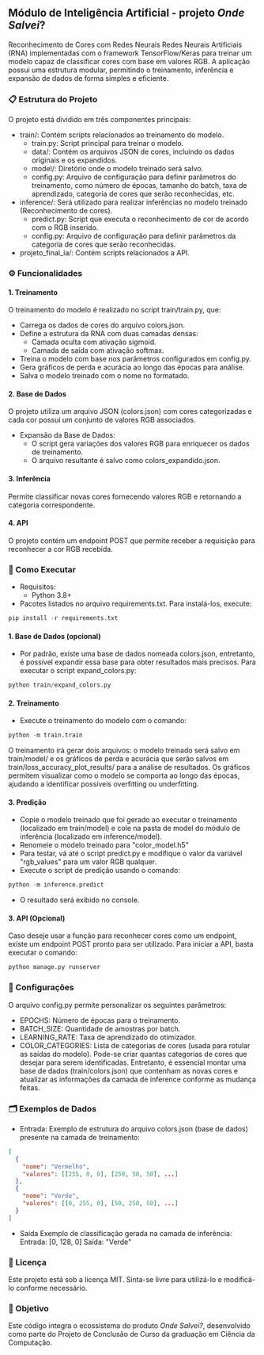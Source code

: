 ## Módulo de Inteligência Artificial - projeto _Onde Salvei_?
Reconhecimento de Cores com Redes Neurais Redes Neurais Artificiais (RNA) implementadas com o framework TensorFlow/Keras para treinar um modelo capaz de classificar cores com base em valores RGB. A aplicação possui uma estrutura modular, permitindo o treinamento, inferência e expansão de dados de forma simples e eficiente.

### 📋 Estrutura do Projeto
O projeto está dividido em três componentes principais:
- train/: Contém scripts relacionados ao treinamento do modelo.
    - train.py: Script principal para treinar o modelo.
    - data/: Contém os arquivos JSON de cores, incluindo os dados originais e os expandidos.
    - model/: Diretório onde o modelo treinado será salvo.
    - config.py: Arquivo de configuração para definir parâmetros do treinamento, como número de épocas, tamanho do batch, taxa de aprendizado, categoria de cores que serão reconhecidas, etc.
- inference/: Será utilizado para realizar inferências no modelo treinado (Reconhecimento de cores).
    - predict.py: Script que executa o reconhecimento de cor de acordo com o RGB inserido.
    - config.py: Arquivo de configuração para definir parâmetros da categoria de cores que serão reconhecidas.
- projeto_final_ia/: Contém scripts relacionados a API.

### ⚙️ Funcionalidades
#### 1. Treinamento
O treinamento do modelo é realizado no script train/train.py, que:
- Carrega os dados de cores do arquivo colors.json.
- Define a estrutura da RNA com duas camadas densas:
    - Camada oculta com ativação sigmoid.
    - Camada de saída com ativação softmax.
- Treina o modelo com base nos parâmetros configurados em config.py.
- Gera gráficos de perda e acurácia ao longo das épocas para análise.
- Salva o modelo treinado com o nome no formatado.

#### 2. Base de Dados
O projeto utiliza um arquivo JSON (colors.json) com cores categorizadas e cada cor possui um conjunto de valores RGB associados.
- Expansão da Base de Dados:
    - O script gera variações dos valores RGB para enriquecer os dados de treinamento.
    - O arquivo resultante é salvo como colors_expandido.json.

#### 3. Inferência
Permite classificar novas cores fornecendo valores RGB e retornando a categoria correspondente.

#### 4. API
O projeto contém um endpoint POST que permite receber a requisição para reconhecer a cor RGB recebida.

### 🚀 Como Executar
- Requisitos:
    - Python 3.8+
- Pacotes listados no arquivo requirements.txt. Para instalá-los, execute:
```python
pip install -r requirements.txt
```

#### 1. Base de Dados (opcional)
- Por padrão, existe uma base de dados nomeada colors.json, entretanto, é possível expandir essa base para obter resultados mais precisos. Para executar o script expand_colors.py:
```python
python train/expand_colors.py
```

#### 2. Treinamento
- Execute o treinamento do modelo com o comando:
```python
python -m train.train
```
O treinamento irá gerar dois arquivos: o modelo treinado será salvo em train/model/ e os gráficos de perda e acurácia que serão salvos em train/loss_accuracy_plot_results/ para a análise de resultados. Os gráficos permitem visualizar como o modelo se comporta ao longo das épocas, ajudando a identificar possíveis overfitting ou underfitting.

#### 3. Predição
- Copie o modelo treinado que foi gerado ao executar o treinamento (localizado em train/model) e cole na pasta de model do módulo de inferência (localizado em inference/model).
- Renomeie o modelo treinado para "color_model.h5"
- Para testar, vá até o script predict.py e modifique o valor da variável "rgb_values" para um valor RGB qualquer.
- Execute o script de predição usando o comando:
```python
python -m inference.predict
```
- O resultado será exibido no console.

#### 3. API (Opcional)
Caso deseje usar a função para reconhecer cores como um endpoint, existe um endpoint POST pronto para ser utilizado. Para iniciar a API, basta executar o comando:
```python
python manage.py runserver 
```

### 🔧 Configurações
O arquivo config.py permite personalizar os seguintes parâmetros:
- EPOCHS: Número de épocas para o treinamento.
- BATCH_SIZE: Quantidade de amostras por batch.
- LEARNING_RATE: Taxa de aprendizado do otimizador.
- COLOR_CATEGORIES: Lista de categorias de cores (usada para rotular as saídas do modelo). Pode-se criar quantas categorias de cores que desejar para serem identificadas. Entretanto, é essencial montar uma base de dados (train/colors.json) que contenham as novas cores e atualizar as informações da camada de inference conforme as mudança feitas.

### 🗂️ Exemplos de Dados
- Entrada: Exemplo de estrutura do arquivo colors.json (base de dados) presente na camada de treinamento:
```json
[
  {
    "nome": "Vermelho",
    "valores": [[255, 0, 0], [250, 50, 50], ...]
  },
  {
    "nome": "Verde",
    "valores": [[0, 255, 0], [50, 250, 50], ...]
  }
]
```
- Saída
Exemplo de classificação gerada na camada de inferência:
Entrada: [0, 128, 0]
Saída: "Verde"

### 📝 Licença
Este projeto está sob a licença MIT. Sinta-se livre para utilizá-lo e modificá-lo conforme necessário.

### 📝 Objetivo
Este código integra o ecossistema do produto _Onde Salvei?_, desenvolvido como parte do Projeto de Conclusão de Curso da graduação em Ciência da Computação.
